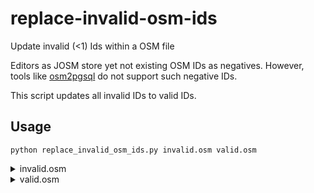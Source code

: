 # replace-invalid-osm-ids
Update invalid (&lt;1) Ids within a OSM file

Editors as JOSM store yet not existing OSM IDs as negatives.
However, tools like [osm2pgsql](https://github.com/openstreetmap/osm2pgsql/issues/1097) do not support such negative IDs.

This script updates all invalid IDs to valid IDs.

## Usage

`python replace_invalid_osm_ids.py invalid.osm valid.osm`

<details>
<summary>invalid.osm</summary>

```xml
<?xml version='1.0' encoding='UTF-8'?>
<osm version='0.6' generator='JOSM'>
<bounds minlat='49.00492' minlon='8.43571' maxlat='49.00814' maxlon='8.44413' origin='JOSM' />
<node id='1' version='1' lat='49.00601320632' lon='8.4378525903' />
<node id='2' version='1' lat='49.00600598625' lon='8.43919538768' />
<node id='-111' version='1' lat='49.00600598625' lon='8.440516172' />
<node id='123' version='1' lat='49.00600598625' lon='8.4414957537' />
<node id='-222' version='1' lat='49.00675686751' lon='8.4414957537' />
<way id='-111' version='1'>
  <nd ref='1' />
  <nd ref='123' />
  <tag k='highway' v='primary' />
  <tag k='name' v='Ostring' />
  <tag k='oneway' v='yes' />
</way>
<way id='2' version='1'>
  <nd ref='-111' />
  <nd ref='1' />
  <tag k='highway' v='primary' />
  <tag k='name' v='Ostring' />
  <tag k='oneway' v='yes' />
</way>
<way id='-222' version='1'>
  <nd ref='2' />
  <nd ref='-222' />
  <tag k='highway' v='secondary' />
  <tag k='name' v='Gerwig' />
  <tag k='oneway' v='yes' />
</way>
<relation id="-15" version="1">
  <member type="way" ref="2" role="from"/>
  <member type="way" ref="-222" role="to"/>
  <member type="node" ref="-222" role="via"/>
  <tag k="restriction" v="no_left_turn"/>
  <tag k="type" v="restriction"/>
</relation>
</osm>
```
</details>

<details>
<summary>valid.osm</summary>

```xml
<?xml version="1.0" ?><osm version="0.6" generator="JOSM">
<bounds minlat="49.00492" minlon="8.43571" maxlat="49.00814" maxlon="8.44413" origin="JOSM"/>
<node id="1" version="1" lat="49.00601320632" lon="8.4378525903"/>
<node id="2" version="1" lat="49.00600598625" lon="8.43919538768"/>
<node id="3" version="1" lat="49.00600598625" lon="8.440516172"/>
<node id="123" version="1" lat="49.00600598625" lon="8.4414957537"/>
<node id="4" version="1" lat="49.00675686751" lon="8.4414957537"/>
<way id="1" version="1">
  <nd ref="1"/>
  <nd ref="123"/>
  <tag k="highway" v="primary"/>
  <tag k="name" v="Ostring"/>
  <tag k="oneway" v="yes"/>
</way>
<way id="2" version="1">
  <nd ref="3"/>
  <nd ref="1"/>
  <tag k="highway" v="primary"/>
  <tag k="name" v="Ostring"/>
  <tag k="oneway" v="yes"/>
</way>
<way id="3" version="1">
  <nd ref="2"/>
  <nd ref="4"/>
  <tag k="highway" v="secondary"/>
  <tag k="name" v="Gerwig"/>
  <tag k="oneway" v="yes"/>
</way>
<relation id="1" version="1">
  <member type="way" ref="2" role="from"/>
  <member type="way" ref="3" role="to"/>
  <member type="node" ref="4" role="via"/>
  <tag k="restriction" v="no_left_turn"/>
  <tag k="type" v="restriction"/>
</relation>
</osm>
```
</details>

